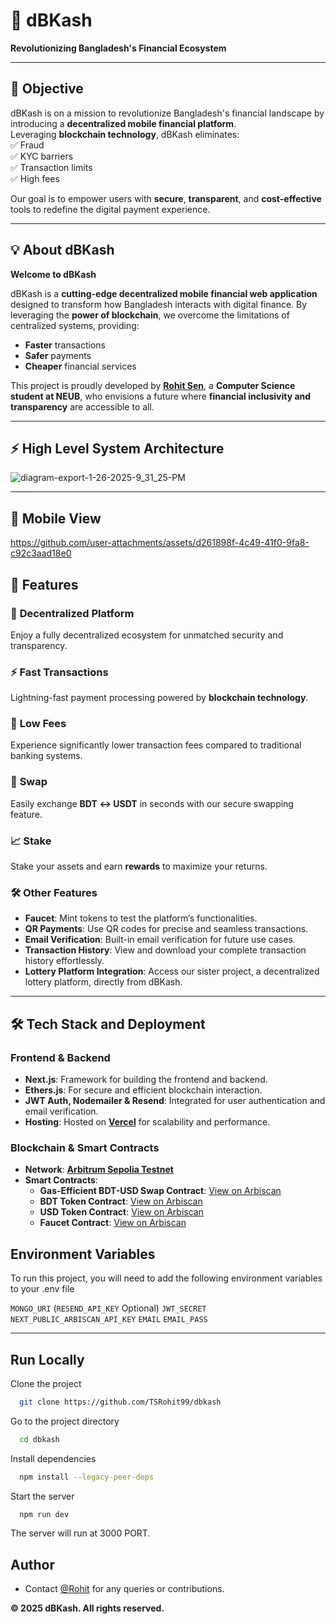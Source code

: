 # 🌟 **dBKash**  
**Revolutionizing Bangladesh's Financial Ecosystem**  

---

## 🚀 **Objective**  
dBKash is on a mission to revolutionize Bangladesh's financial landscape by introducing a **decentralized mobile financial platform**.  
Leveraging **blockchain technology**, dBKash eliminates:  
✅ Fraud  
✅ KYC barriers  
✅ Transaction limits  
✅ High fees  

Our goal is to empower users with **secure**, **transparent**, and **cost-effective** tools to redefine the digital payment experience.

---

## 💡 **About dBKash**  
**Welcome to dBKash**  

dBKash is a **cutting-edge decentralized mobile financial web application** designed to transform how Bangladesh interacts with digital finance. By leveraging the **power of blockchain**, we overcome the limitations of centralized systems, providing:  
- **Faster** transactions  
- **Safer** payments  
- **Cheaper** financial services  

This project is proudly developed by [**Rohit Sen**](https://github.com/TSRohit99), a **Computer Science student at NEUB**, who envisions a future where **financial inclusivity and transparency** are accessible to all.

---

## ⚡ **High Level System Architecture**
![diagram-export-1-26-2025-9_31_25-PM](https://github.com/user-attachments/assets/185e41ab-ecfa-4692-98b6-93b1d7e08e64)



---

## 📲 **Mobile View**

https://github.com/user-attachments/assets/d261898f-4c49-41f0-9fa8-c92c3aad18e0




## 🌟 **Features**  

### 🔐 **Decentralized Platform**  
Enjoy a fully decentralized ecosystem for unmatched security and transparency.  

### ⚡ **Fast Transactions**  
Lightning-fast payment processing powered by **blockchain technology**.  

### 💸 **Low Fees**  
Experience significantly lower transaction fees compared to traditional banking systems.  

### 🔄 **Swap**  
Easily exchange **BDT ↔️ USDT** in seconds with our secure swapping feature.  

### 📈 **Stake**  
Stake your assets and earn **rewards** to maximize your returns.  

### 🛠 **Other Features**  
- **Faucet**: Mint tokens to test the platform’s functionalities.  
- **QR Payments**: Use QR codes for precise and seamless transactions.  
- **Email Verification**: Built-in email verification for future use cases.  
- **Transaction History**: View and download your complete transaction history effortlessly.  
- **Lottery Platform Integration**: Access our sister project, a decentralized lottery platform, directly from dBKash.  

---

## 🛠️ **Tech Stack and Deployment**  

### **Frontend & Backend**  
- **Next.js**: Framework for building the frontend and backend.  
- **Ethers.js**: For secure and efficient blockchain interaction.  
- **JWT Auth, Nodemailer & Resend**: Integrated for user authentication and email verification.  
- **Hosting**: Hosted on [**Vercel**](https://vercel.com) for scalability and performance.  

### **Blockchain & Smart Contracts**  
- **Network**: [**Arbitrum Sepolia Testnet**](https://chainlist.org/chain/421614)  
- **Smart Contracts**:  
  - **Gas-Efficient BDT-USD Swap Contract**: [View on Arbiscan](https://sepolia.arbiscan.io/address/0xc943f3591d171c69bc7ec77e3a20dd43bd428f6e#code)  
  - **BDT Token Contract**: [View on Arbiscan](https://sepolia.arbiscan.io/token/0xf327e19106f172ee87fb65896acfc0757069ba3a#code)  
  - **USD Token Contract**: [View on Arbiscan](https://sepolia.arbiscan.io/token/0x127490e895cc21eac9e247eef157021db78f9061#code)  
  - **Faucet Contract**: [View on Arbiscan](https://sepolia.arbiscan.io/address/0x20588de1c6dae2f4e00ebfef8bc66d6dc6aa4693)  


## Environment Variables

To run this project, you will need to add the following environment variables to your .env file


`MONGO_URI`
(`RESEND_API_KEY` Optional)
`JWT_SECRET`
`NEXT_PUBLIC_ARBISCAN_API_KEY`
`EMAIL`
`EMAIL_PASS`

---
## Run Locally

Clone the project

```bash
  git clone https://github.com/TSRohit99/dbkash
```

Go to the project directory

```bash
  cd dbkash
```

Install dependencies

```bash
  npm install --legacy-peer-deps
```

Start the server

```bash
  npm run dev
```

The server will run at 3000 PORT.


## Author

- Contact [@Rohit](https://tsrohit99.github.io) for any queries or contributions. 

**© 2025 dBKash. All rights reserved.**  
